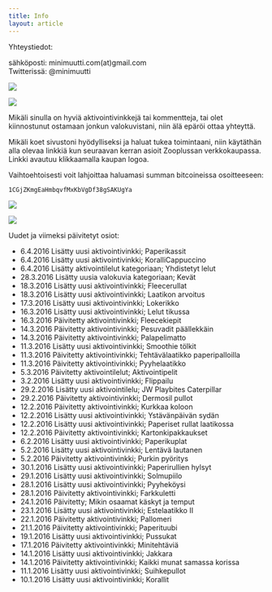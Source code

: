 ```yaml
---
title: Info
layout: article
---
```


Yhteystiedot:

sähköposti: minimuutti.com(at)gmail.com<br/>
Twitterissä: @minimuutti

[![](https://dl.dropboxusercontent.com/sh/ea1wtnz7z734o12/AADN3gQnG6WMsOFYQTpumxJda/muut/Twitter%20logo_40.jpg)](https://twitter.com/minimuutti)

![](https://lh3.googleusercontent.com/rUi_U-5Iu5bgA0h60ykYVrw8kV3k10DMccmLkt_t2Vs=w245)

Mikäli sinulla on hyviä aktivointivinkkejä tai kommentteja, tai olet kiinnostunut ostamaan jonkun valokuvistani, niin älä epäröi ottaa yhteyttä.

Mikäli koet sivustoni hyödylliseksi ja haluat tukea toimintaani, niin käytäthän alla olevaa linkkiä kun seuraavan kerran asioit Zooplussan verkkokaupassa. Linkki avautuu klikkaamalla kaupan logoa.

Vaihtoehtoisesti voit lahjoittaa haluamasi summan bitcoineissa osoitteeseen:

	1CGjZKmgEaHmbqvfMxKbVgDf38gSAKUgYa

![](https://dl.dropboxusercontent.com/sh/ea1wtnz7z734o12/AABJ4id2qnwExeeaa1empjHfa/muut/matkassa%20mukana.jpg)

[![](https://lh3.googleusercontent.com/MKwfsbFq7uu2wQQcpBMKzbeTWG_X6GHIw91FFzQ2LGw=w447)](http://clk.tradedoubler.com/click?p(210840)a(2526211)g(19927404)url(http://www.zooplus.fi/))

Uudet ja viimeksi päivitetyt osiot:

* 6.4.2016 Lisätty uusi aktivointivinkki; Paperikassit
* 6.4.2016 Lisätty uusi aktivointivinkki; KoralliCappuccino
* 6.4.2016 Lisätty aktivointilelut kategoriaan; Yhdistetyt lelut
* 28.3.2016 Lisätty uusia valokuvia kategoriaan; Kevät
* 18.3.2016 Lisätty uusi aktivointivinkki; Fleecerullat
* 18.3.2016 Lisätty uusi aktivointivinkki; Laatikon arvoitus
* 17.3.2016 Lisätty uusi aktivointivinkki; Lokerikko
* 16.3.2016 Lisätty uusi aktivointivinkki; Lelut tikussa
* 16.3.2016 Päivitetty aktivointivinkki; Fleecekiepit
* 14.3.2016 Päivitetty aktivointivinkki; Pesuvadit päällekkäin
* 14.3.2016 Päivitetty aktivointivinkki; Palapelimatto
* 11.3.2016 Lisätty uusi aktivointivinkki; Smoothie tölkit
* 11.3.2016 Päivitetty aktivointivinkki; Tehtävälaatikko paperipalloilla
* 11.3.2016 Päivitetty aktivointivinkki; Pyyhelaatikko
* 5.3.2016 Päivitetty aktivointilelut; Aktivointipelit
* 3.2.2016 Lisätty uusi aktivointivinkki; Flippailu
* 29.2.2016 Lisätty uusi aktivointilelu; JW Playbites Caterpillar
* 29.2.2016 Päivitetty aktivointivinkki; Dermosil pullot
* 12.2.2016 Päivitetty aktivointivinkki; Kurkkaa koloon
* 12.2.2016 Lisätty uusi aktivointivinkki; Ystävänpäivän sydän
* 12.2.2016 Lisätty uusi aktivointivinkki; Paperiset rullat laatikossa
* 12.2.2016 Päivitetty aktivointivinkki; Kartonkipakkaukset
* 6.2.2016 Lisätty uusi aktivointivinkki; Paperikuplat
* 5.2.2016 Lisätty uusi aktivointivinkki; Lentävä lautanen
* 5.2.2016 Päivitetty aktivointivinkki; Purkin pyöritys
* 30.1.2016 Lisätty uusi aktivointivinkki; Paperirullien hylsyt
* 29.1.2016 Lisätty uusi aktivointivinkki; Solmupiilo
* 28.1.2016 Lisätty uusi aktivointivinkki; Pyyheköysi
* 28.1.2016 Päivitetty aktivointivinkki; Farkkuletti
* 24.1.2016 Päivitetty; Mikin osaamat käskyt ja temput
* 23.1.2016 Lisätty uusi aktivointivinkki; Estelaatikko II
* 22.1.2016 Päivitetty aktivointivinkki; Pallomeri
* 21.1.2016 Päivitetty aktivointivinkki; Paperituubi
* 19.1.2016 Lisätty uusi aktivointivinkki; Pussukat
* 17.1.2016 Päivitetty aktivointivinkki; Minitehtäviä
* 14.1.2016 Lisätty uusi aktivointivinkki; Jakkara
* 14.1.2016 Päivitetty aktivointivinkki; Kaikki munat samassa korissa
* 11.1.2016 Lisätty uusi aktivointivinkki; Suihkepullot
* 10.1.2016 Lisätty uusi aktivointivinkki; Korallit

